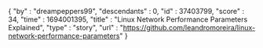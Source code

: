 {
  "by" : "dreampeppers99",
  "descendants" : 0,
  "id" : 37403799,
  "score" : 34,
  "time" : 1694001395,
  "title" : "Linux Network Performance Parameters Explained",
  "type" : "story",
  "url" : "https://github.com/leandromoreira/linux-network-performance-parameters"
}
